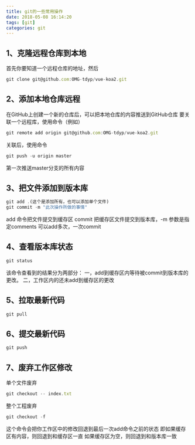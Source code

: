 ```yaml
---
title: git的一些常用操作
date: 2018-05-08 16:14:20
tags: [git]
categories: git
---
```


## 1、克隆远程仓库到本地
首先你要知道一个远程仓库的地址，然后
```javascript
git clone git@github.com:OMG-tdyp/vue-koa2.git
```


## 2、添加本地仓库远程
在GitHub上创建一个新的仓库后，可以把本地仓库的内容推送到GitHub仓库
要关联一个远程库，使用命令（例如）
```javascript 
git remote add origin git@github.com:OMG-tdyp/vue-koa2.git
```
关联后，使用命令
```javascript 
git push -u origin master
```
第一次推送master分支的所有内容


## 3、把文件添加到版本库
```javascript
git add .(这个是添加所有，也可以添加单个文件)
git commit -m "此次操作所做的事情"
```
add 命令把文件提交到缓存区
commit 把缓存区文件提交到版本库，-m 参数是指定comments
可以add多次，一次commit


## 4、查看版本库状态
```javascript
git status
```
该命令查看到的结果分为两部分：
一，add到缓存区内等待被commit到版本库的更改。
二，工作区内的还未add到缓存区的更改


## 5、拉取最新代码
```javascript
git pull
```


## 6、提交最新代码
```javascript
git push
```


## 7、废弃工作区修改
单个文件废弃
```javascript
git checkout -- index.txt
```
整个工程废弃
```javascript
git checkout -f
```
这个命令会把你工作区中的修改回退到最后一次add命令之前的状态
即如果缓存区有内容，则回退到和缓存区一直
如果缓存区为空，则回退到和版本库一致